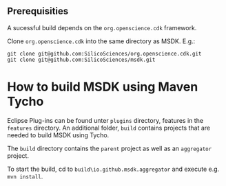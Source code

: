## Prerequisities

A sucessful build depends on the `org.openscience.cdk` framework.

Clone `org.openscience.cdk` into the same directory as MSDK. E.g.:

    git clone git@github.com:SilicoSciences/org.openscience.cdk.git
    git clone git@github.com:SilicoSciences/msdk.git

# How to build MSDK using Maven Tycho

Eclipse Plug-ins can be found unter `plugins` directory, features in the `features` directory. An additional folder, `build` contains projects that are needed to build MSDK using Tycho.

The `build` directory contains the `parent` project as well as an `aggregator` project.

To start the build, cd to `build\io.github.msdk.aggregator` and execute e.g. `mvn install`.
